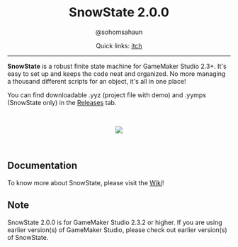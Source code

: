 <h1 align="center">SnowState 2.0.0</h1>
<p align="center">@sohomsahaun</p>
<p align="center">Quick links: <a href="https://sahaun.itch.io/snowstate">itch</a></p>

---

**SnowState** is a robust finite state machine for GameMaker Studio 2.3+. It's easy to set up and keeps the code neat and organized. No more managing a thousand different scripts for an object, it's all in one place!

You can find downloadable .yyz (project file with demo) and .yymps (SnowState only) in the [Releases](https://github.com/sohomsahaun/SnowState/releases) tab.

&nbsp;

<p align="center">
  <img src="https://user-images.githubusercontent.com/27750907/108866867-cf109900-761e-11eb-9a28-a1d924d4504a.gif">
</p>

&nbsp;
&nbsp;

## Documentation
To know more about SnowState, please visit the [Wiki](https://github.com/sohomsahaun/SnowState/wiki)!

## Note
SnowState 2.0.0 is for GameMaker Studio 2.3.2 or higher. If you are using earlier version(s) of GameMaker Studio, please check out earlier version(s) of SnowState.
